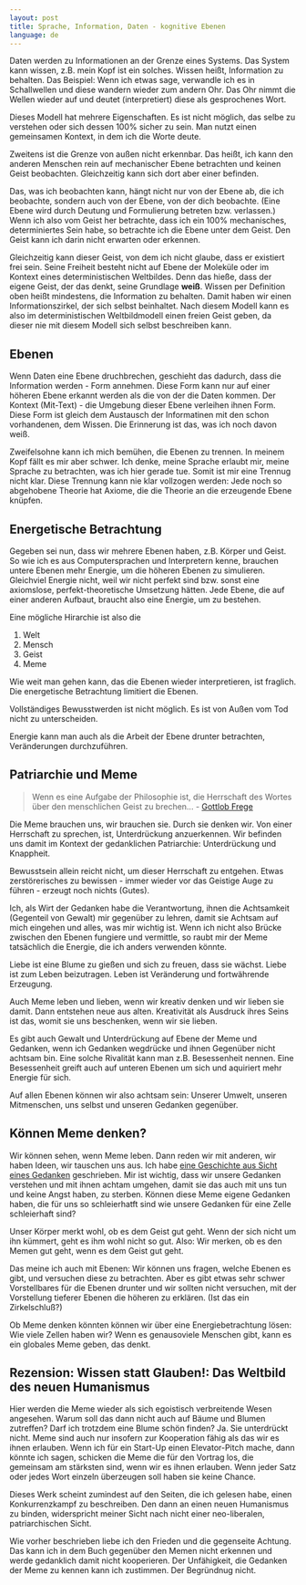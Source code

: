 ```yaml
---
layout: post
title: Sprache, Information, Daten - kognitive Ebenen
language: de
---
```


Daten werden zu Informationen an der Grenze eines Systems.
Das System kann wissen, z.B. mein Kopf ist ein solches.
Wissen heißt, Information zu behalten.
Das Beispiel: Wenn ich etwas sage, verwandle ich es in Schallwellen und diese wandern wieder zum andern Ohr. Das Ohr nimmt die Wellen wieder auf und deutet (interpretiert) diese als gesprochenes Wort.

Dieses Modell hat mehrere Eigenschaften.
Es ist nicht möglich, das selbe zu verstehen oder sich dessen 100% sicher zu sein.
Man nutzt einen gemeinsamen Kontext, in dem ich die Worte deute.

Zweitens ist die Grenze von außen nicht erkennbar.
Das heißt, ich kann den anderen Menschen rein auf mechanischer Ebene betrachten und keinen
Geist beobachten.
Gleichzeitig kann sich dort aber einer befinden.

Das, was ich beobachten kann, hängt nicht nur von der Ebene ab, die ich beobachte, sondern
auch von der Ebene, von der dich beobachte. (Eine Ebene wird durch Deutung und Formulierung betreten bzw. verlassen.)
Wenn ich also vom Geist her betrachte, dass ich ein 100% mechanisches, determiniertes Sein habe,
so betrachte ich die Ebene unter dem Geist.
Den Geist kann ich darin nicht erwarten oder erkennen.

Gleichzeitig kann dieser Geist, von dem ich nicht glaube, dass er existiert frei sein.
Seine Freiheit besteht nicht auf Ebene der Moleküle oder im Kontext eines deterministischen Weltbildes.
Denn das hieße, dass der eigene Geist, der das denkt, seine Grundlage **weiß**.
Wissen per Definition oben heißt mindestens, die Information zu behalten.
Damit haben wir einen Informationszirkel, der sich selbst beinhaltet.
Nach diesem Modell kann es also im deterministischen Weltbildmodell einen freien Geist geben,
da dieser nie mit diesem Modell sich selbst beschreiben kann.

Ebenen
------

Wenn Daten eine Ebene druchbrechen, geschieht das dadurch, dass die Information werden - Form annehmen.
Diese Form kann nur auf einer höheren Ebene erkannt werden als die von der die Daten kommen.
Der Kontext (Mit-Text) - die Umgebung dieser Ebene verleihen ihnen Form.
Diese Form ist gleich dem Austausch der Informatinen mit den schon vorhandenen, dem Wissen.
Die Erinnerung ist das, was ich noch davon weiß.

Zweifelsohne kann ich mich bemühen, die Ebenen zu trennen.
In meinem Kopf fällt es mir aber schwer.
Ich denke, meine Sprache erlaubt mir, meine Sprache zu betrachten, was ich hier gerade tue.
Somit ist mir eine Trennug nicht klar.
Diese Trennung kann nie klar vollzogen werden: Jede noch so abgehobene Theorie hat Axiome,
die die Theorie an die erzeugende Ebene knüpfen.

Energetische Betrachtung 
------------------------

Gegeben sei nun, dass wir mehrere Ebenen haben, z.B. Körper und Geist.
So wie ich es aus Computersprachen und Interpretern kenne,
brauchen untere Ebenen mehr Energie, um die höheren Ebenen zu simulieren.
Gleichviel Energie nicht, weil wir nicht perfekt sind bzw. sonst eine axiomslose, perfekt-theoretische Umsetzung hätten.
Jede Ebene, die auf einer anderen Aufbaut, braucht also eine Energie, um zu bestehen.

Eine mögliche Hirarchie ist also die 
1. Welt
2. Mensch
3. Geist
4. Meme

Wie weit man gehen kann, das die Ebenen wieder interpretieren, ist fraglich.
Die energetische Betrachtung limitiert die Ebenen.

Vollständiges Bewusstwerden ist nicht möglich.
Es ist von Außen vom Tod nicht zu unterscheiden.

Energie kann man auch als die Arbeit der Ebene drunter betrachten, Veränderungen
durchzuführen.

Patriarchie und Meme
--------------------

> Wenn es eine Aufgabe der Philosophie ist, die Herrschaft des Wortes über den menschlichen Geist zu brechen... - [Gottlob Frege](https://de.wikipedia.org/wiki/Analytische_Philosophie#Sprachanalyse_als_Methode)

Die Meme brauchen uns, wir brauchen sie. 
Durch sie denken wir.
Von einer Herrschaft zu sprechen, ist, Unterdrückung anzuerkennen.
Wir befinden uns damit im Kontext der gedanklichen Patriarchie: Unterdrückung und Knappheit.

Bewusstsein allein reicht nicht, um dieser Herrschaft zu entgehen.
Etwas zerstörerisches zu bewissen - immer wieder vor das Geistige Auge zu führen - erzeugt noch nichts (Gutes).

Ich, als Wirt der Gedanken habe die Verantwortung, ihnen die Achtsamkeit (Gegenteil von Gewalt)
mir gegenüber zu lehren, damit sie Achtsam auf mich eingehen und alles, was mir wichtig ist.
Wenn ich nicht also Brücke zwischen den Ebenen fungiere und vermittle, so raubt mir der Meme
tatsächlich die Energie, die ich anders verwenden könnte.

Liebe ist eine Blume zu gießen und sich zu freuen, dass sie wächst.
Liebe ist zum Leben beizutragen.
Leben ist Veränderung und fortwährende Erzeugung.

Auch Meme leben und lieben, wenn wir kreativ denken und wir lieben sie damit.
Dann entstehen neue aus alten.
Kreativität als Ausdruck ihres Seins ist das, womit sie uns beschenken, wenn wir sie lieben.

Es gibt auch Gewalt und Unterdrückung auf Ebene der Meme und Gedanken,
wenn ich Gedanken wegdrücke und ihnen Gegenüber nicht achtsam bin.
Eine solche Rivalität kann man z.B. Besessenheit nennen.
Eine Besessenheit greift auch auf unteren Ebenen um sich und aquiriert mehr Energie für sich.

Auf allen Ebenen können wir also achtsam sein: Unserer Umwelt, unseren Mitmenschen,
uns selbst und unseren Gedanken gegenüber.

Können Meme denken?
-------------------

Wir können sehen, wenn Meme leben.
Dann reden wir mit anderen, wir haben Ideen, wir tauschen uns aus.
Ich habe [eine Geschichte aus Sicht eines Gedanken](http://niccokunzmann.github.io/blog/2016-08-19/Wider-der-Gewohnheit-der-Goetzen) geschrieben.
Mir ist wichtig, dass wir unsere Gedanken verstehen und mit ihnen achtam umgehen,
damit sie das auch mit uns tun und keine Angst haben, zu sterben.
Können diese Meme eigene Gedanken haben, die für uns so schleierhatft sind wie unsere Gedanken für eine Zelle schleierhaft sind?

Unser Körper merkt wohl, ob es dem Geist gut geht.
Wenn der sich nicht um ihn kümmert, geht es ihm wohl nicht so gut.
Also: Wir merken, ob es den Memen gut geht, wenn es dem Geist gut geht.

Das meine ich auch mit Ebenen: Wir können uns fragen, welche Ebenen es gibt, und versuchen diese zu betrachten.
Aber es gibt etwas sehr schwer Vorstellbares für die Ebenen drunter und wir sollten nicht versuchen, mit der Vorstellung tieferer Ebenen die höheren zu erklären. (Ist das ein Zirkelschluß?)

Ob Meme denken könnten können wir über eine Energiebetrachtung lösen: Wie viele Zellen haben wir?
Wenn es genausoviele Menschen gibt, kann es ein globales Meme geben, das denkt.

Rezension: Wissen statt Glauben!: Das Weltbild des neuen Humanismus
-------------------------------------------------------------------

Hier werden die Meme wieder als sich egoistisch verbreitende Wesen angesehen.
Warum soll das dann nicht auch auf Bäume und Blumen zutreffen?
Darf ich trotzdem eine Blume schön finden?
Ja. Sie unterdrückt nicht.
Meme sind auch nur insofern zur Kooperation fähig als das wir es ihnen erlauben.
Wenn ich für ein Start-Up einen Elevator-Pitch mache, dann könnte ich sagen, schicken die
Meme die für den Vortrag los, die gemeinsam am stärksten sind, wenn wir es ihnen erlauben.
Wenn jeder Satz oder jedes Wort einzeln überzeugen soll haben sie keine Chance.

Dieses Werk scheint zumindest auf den Seiten, die ich gelesen habe,
einen Konkurrenzkampf zu beschreiben.
Den dann an einen neuen Humanismus zu binden, widerspricht meiner Sicht nach nicht
einer neo-liberalen, patriarchischen Sicht.

Wie vorher beschrieben liebe ich den Frieden und die gegenseite Achtung.
Das kann ich in dem Buch gegenüber den Memen nicht erkennen und werde gedanklich damit nicht kooperieren.
Der Unfähigkeit, die Gedanken der Meme zu kennen kann ich zustimmen.
Der Begründnug nicht.



